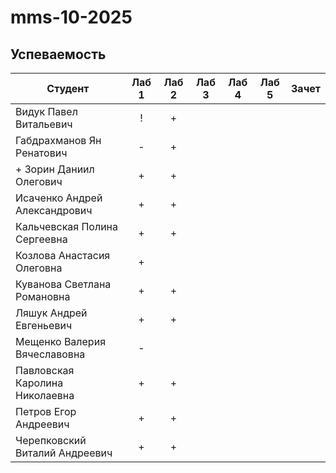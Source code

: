 # mms-10-2025


## Успеваемость
| Студент                        | Лаб 1 | Лаб 2 | Лаб 3 | Лаб 4 | Лаб 5 | Зачет |
| ------------------------------ | :---: | :---: | :---: | :---: | :---: | :---: |
| Видук Павел Витальевич         |   !   |   +   |       |       |       |       |
| Габдрахманов Ян Ренатович      |   -   |   +   |       |       |       |       |
| + Зорин Даниил Олегович        |   +   |   +   |       |       |       |       |
| Исаченко Андрей Александрович  |   +   |   +   |       |       |       |       |
| Кальчевская Полина Сергеевна   |   +   |   +   |       |       |       |       |
| Козлова Анастасия Олеговна     |   +   |       |       |       |       |       |
| Куванова Светлана Романовна    |   +   |   +   |       |       |       |       |
| Ляшук Андрей Евгеньевич        |   +   |   +   |       |       |       |       |
| Мещенко Валерия Вячеславовна   |   -   |       |       |       |       |       |
| Павловская Каролина Николаевна |   +   |   +   |       |       |       |       |
| Петров Егор Андреевич          |   +   |   +   |       |       |       |       |
| Черепковский Виталий Андреевич |   +   |   +   |       |       |       |       |
